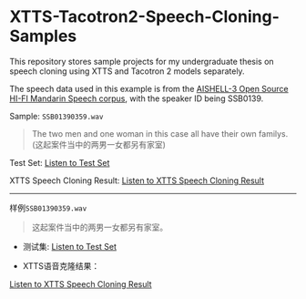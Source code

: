 # XTTS-Tacotron2-Speech-Cloning-Samples
This repository stores sample projects for my undergraduate thesis on speech cloning using XTTS and Tacotron 2 models separately.

The speech data used in this example is from the [AISHELL-3 Open Source HI-FI Mandarin Speech corpus](https://www.aishelltech.com/aishell_3), with the speaker ID being SSB0139.

Sample: `SSB01390359.wav`

> The two men and one woman in this case all have their own familys. (这起案件当中的两男一女都另有家室)

Test Set:
[Listen to Test Set](https://github.com/HuangxinDong/XTTS-Tacotron2-Speech-Cloning-Samples/blob/main/test_sample/SSB0139/SSB01390359.wav)

XTTS Speech Cloning Result:
[Listen to XTTS Speech Cloning Result](https://github.com/HuangxinDong/XTTS-Tacotron2-Speech-Cloning-Samples/blob/main/voice_cloning_samples/XTTS/SSB01390359.wav)

---

样例`SSB01390359.wav`

> 这起案件当中的两男一女都另有家室。

- 测试集:
[Listen to Test Set](https://github.com/HuangxinDong/XTTS-Tacotron2-Speech-Cloning-Samples/blob/main/test_sample/SSB0139/SSB01390359.wav)


- XTTS语音克隆结果：

[Listen to XTTS Speech Cloning Result](https://github.com/HuangxinDong/XTTS-Tacotron2-Speech-Cloning-Samples/blob/main/voice_cloning_samples/XTTS/SSB01390359.wav)
